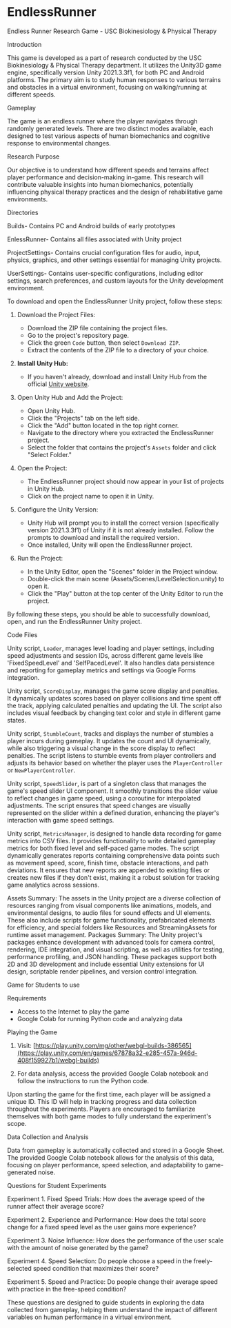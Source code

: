 # EndlessRunner
Endless Runner Research Game - USC Biokinesiology & Physical Therapy


Introduction


This game is developed as a part of research conducted by the USC Biokinesiology & Physical Therapy department. It utilizes the Unity3D game engine, specifically version Unity 2021.3.3f1, for both PC and Android platforms. The primary aim is to study human responses to various terrains and obstacles in a virtual environment, focusing on walking/running at different speeds.


Gameplay


The game is an endless runner where the player navigates through randomly generated levels. There are two distinct modes available, each designed to test various aspects of human biomechanics and cognitive response to environmental changes.


Research Purpose


Our objective is to understand how different speeds and terrains affect player performance and decision-making in-game. This research will contribute valuable insights into human biomechanics, potentially influencing physical therapy practices and the design of rehabilitative game environments.

Directories

Builds- Contains PC and Android builds of early prototypes

EnlessRunner- Contains all files associated with Unity project

ProjectSettings- Contains crucial configuration files for audio, input, physics, graphics, and other settings essential for managing Unity projects.

UserSettings- Contains user-specific configurations, including editor settings, search preferences, and custom layouts for the Unity development environment.

To download and open the EndlessRunner Unity project, follow these steps:

1. Download the Project Files:
   - Download the ZIP file containing the project files.
   - Go to the project's repository page.
   - Click the green `Code` button, then select `Download ZIP`.
   - Extract the contents of the ZIP file to a directory of your choice.

2. **Install Unity Hub:**
   - If you haven't already, download and install Unity Hub from the official [Unity website](https://unity.com/).

3. Open Unity Hub and Add the Project:
   - Open Unity Hub.
   - Click the "Projects" tab on the left side.
   - Click the "Add" button located in the top right corner.
   - Navigate to the directory where you extracted the EndlessRunner project.
   - Select the folder that contains the project's `Assets` folder and click "Select Folder."

4. Open the Project:
   - The EndlessRunner project should now appear in your list of projects in Unity Hub.
   - Click on the project name to open it in Unity.

5. Configure the Unity Version:
   - Unity Hub will prompt you to install the correct version (specifically version 2021.3.3f1) of Unity if it is not already installed. Follow the prompts to download and install the required version.
   - Once installed, Unity will open the EndlessRunner project.

6. Run the Project:
   - In the Unity Editor, open the "Scenes" folder in the Project window.
   - Double-click the main scene (Assets/Scenes/LevelSelection.unity) to open it.
   - Click the "Play" button at the top center of the Unity Editor to run the project.

By following these steps, you should be able to successfully download, open, and run the EndlessRunner Unity project.



Code Files

Unity script, `Loader`, manages level loading and player settings, including speed adjustments and session IDs, across different game levels like 'FixedSpeedLevel' and 'SelfPacedLevel'. It also handles data persistence and reporting for gameplay metrics and settings via Google Forms integration.

Unity script, `ScoreDisplay`, manages the game score display and penalties. It dynamically updates scores based on player collisions and time spent off the track, applying calculated penalties and updating the UI. The script also includes visual feedback by changing text color and style in different game states.

Unity script, `StumbleCount`, tracks and displays the number of stumbles a player incurs during gameplay. It updates the count and UI dynamically, while also triggering a visual change in the score display to reflect penalties. The script listens to stumble events from player controllers and adjusts its behavior based on whether the player uses the `PlayerController` or `NewPlayerController`.

Unity script, `SpeedSlider`, is part of a singleton class that manages the game's speed slider UI component. It smoothly transitions the slider value to reflect changes in game speed, using a coroutine for interpolated adjustments. The script ensures that speed changes are visually represented on the slider within a defined duration, enhancing the player's interaction with game speed settings.

Unity script, `MetricsManager`, is designed to handle data recording for game metrics into CSV files. It provides functionality to write detailed gameplay metrics for both fixed level and self-paced game modes. The script dynamically generates reports containing comprehensive data points such as movement speed, score, finish time, obstacle interactions, and path deviations. It ensures that new reports are appended to existing files or creates new files if they don't exist, making it a robust solution for tracking game analytics across sessions.

Assets Summary:
The assets in the Unity project are a diverse collection of resources ranging from visual components like animations, models, and environmental designs, to audio files for sound effects and UI elements. These also include scripts for game functionality, prefabricated elements for efficiency, and special folders like Resources and StreamingAssets for runtime asset management.
Packages Summary:
The Unity project's packages enhance development with advanced tools for camera control, rendering, IDE integration, and visual scripting, as well as utilities for testing, performance profiling, and JSON handling. These packages support both 2D and 3D development and include essential Unity extensions for UI design, scriptable render pipelines, and version control integration.

Game for Students to use

Requirements


- Access to the Internet to play the game
- Google Colab for running Python code and analyzing data


Playing the Game

1.  Visit: [https://play.unity.com/mg/other/webgl-builds-386565](https://play.unity.com/en/games/67878a32-e285-457a-946d-408f159927b1/webgl-builds)

2.  For data analysis, access the provided Google Colab notebook and follow the instructions to run the Python code.

	
Upon starting the game for the first time, each player will be assigned a unique ID. This ID will help in tracking progress and data collection throughout the experiments. Players are encouraged to familiarize themselves with both game modes to fully understand the experiment's scope.


Data Collection and Analysis


Data from gameplay is automatically collected and stored in a Google Sheet. The provided Google Colab notebook allows for the analysis of this data, focusing on player performance, speed selection, and adaptability to game-generated noise.


Questions for Student Experiments


Experiment 1. Fixed Speed Trials: How does the average speed of the runner affect their average score?

Experiment 2. Experience and Performance: How does the total score change for a fixed speed level as the user gains more experience?

Experiment 3. Noise Influence: How does the performance of the user scale with the amount of noise generated by the game?

Experiment 4. Speed Selection: Do people choose a speed in the freely-selected speed condition that maximizes their score?

Experiment 5. Speed and Practice: Do people change their average speed with practice in the free-speed condition?


These questions are designed to guide students in exploring the data collected from gameplay, helping them understand the impact of different variables on human performance in a virtual environment.










